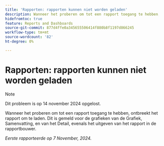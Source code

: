 ```yaml
---
title: 'Rapporten: rapporten kunnen niet worden geladen'
description: Wanneer het proberen om tot een rapport toegang te hebben, ontbreekt het rapport om te laden. Dit is gemeld voor de grafieken van de Grafiek, Samenvatting, en van het Detail, evenals het uitgeven van het rapport in de rapportbouwer.
hidefromtoc: true
feature: Reports and Dashboards
source-git-commit: 877d4ffe0a345655506414f880b8f1197d866245
workflow-type: tm+mt
source-wordcount: '82'
ht-degree: 0%

---
```


# Rapporten: rapporten kunnen niet worden geladen

>[!NOTE]
>
>Dit probleem is op 14 november 2024 opgelost.

Wanneer het proberen om tot een rapport toegang te hebben, ontbreekt het rapport om te laden. Dit is gemeld voor de grafieken van de Grafiek, Samenvatting, en van het Detail, evenals het uitgeven van het rapport in de rapportbouwer.

_Eerste rapporteerde op 7 November, 2024._
